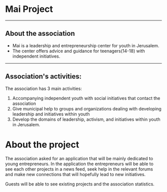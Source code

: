 # Mai Project

***

## About the association
* Mai is a leadership and entrepreneurship center for youth in Jerusalem.
* The center offers advice and guidance for teenagers(14-18) with independent initiatives.

***

## Association's activities:
The association has 3 main activities:
1.	Accompanying independent youth with social initiatives that contact the association 
2.	Give municipal help to groups and organizations dealing with developing leadership and initiatives within youth 
3.	Develop the domains of leadership, activism, and initiatives within youth in Jerusalem.

# About the project

The association asked for an application that will be mainly dedicated to young entrepreneurs. In the application the entrepreneurs will be able to see each other projects in a news feed, seek help in the relevant forums and make new connections that will hopefully lead to new initiatives. 

Guests will be able to see existing projects and the association statistics. 

